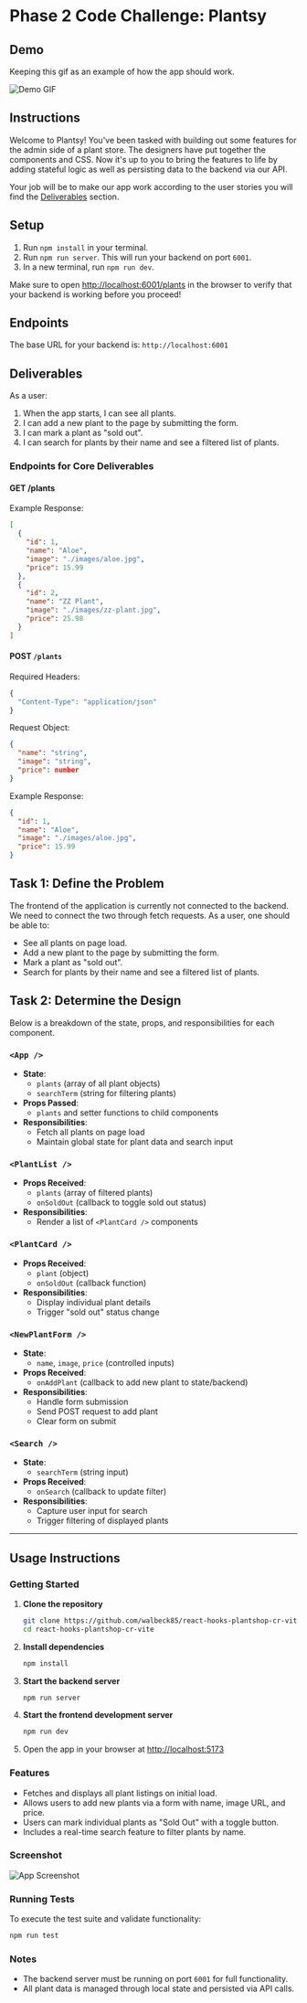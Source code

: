 # Phase 2 Code Challenge: Plantsy

## Demo

Keeping this gif as an example of how the app should work.

![Demo GIF](./demo.gif)

## Instructions

Welcome to Plantsy! You've been tasked with building out some features for the
admin side of a plant store. The designers have put together the components and
CSS. Now it's up to you to bring the features to life by adding stateful logic
as well as persisting data to the backend via our API.

Your job will be to make our app work according to the user stories you will
find the [Deliverables](#Deliverables) section.

## Setup

1. Run `npm install` in your terminal.
2. Run `npm run server`. This will run your backend on port `6001`.
3. In a new terminal, run `npm run dev`.

Make sure to open [http://localhost:6001/plants](http://localhost:6001/plants)
in the browser to verify that your backend is working before you proceed!

## Endpoints

The base URL for your backend is: `http://localhost:6001`

## Deliverables

As a user:

1. When the app starts, I can see all plants.
2. I can add a new plant to the page by submitting the form.
3. I can mark a plant as "sold out".
4. I can search for plants by their name and see a filtered list of plants.

### Endpoints for Core Deliverables

#### GET /plants

Example Response:

```json
[
  {
    "id": 1,
    "name": "Aloe",
    "image": "./images/aloe.jpg",
    "price": 15.99
  },
  {
    "id": 2,
    "name": "ZZ Plant",
    "image": "./images/zz-plant.jpg",
    "price": 25.98
  }
]
```

#### POST `/plants`

Required Headers:

```js
{
  "Content-Type": "application/json"
}
```

Request Object:

```json
{
  "name": "string",
  "image": "string",
  "price": number
}
```

Example Response:

```json
{
  "id": 1,
  "name": "Aloe",
  "image": "./images/aloe.jpg",
  "price": 15.99
}
```

## Task 1: Define the Problem

The frontend of the application is currently not connected to the backend. We need to connect the two through fetch requests. As a user, one should be able to:

- See all plants on page load.
- Add a new plant to the page by submitting the form.
- Mark a plant as "sold out".
- Search for plants by their name and see a filtered list of plants.

## Task 2: Determine the Design

Below is a breakdown of the state, props, and responsibilities for each component.

### `<App />`
- **State**: 
  - `plants` (array of all plant objects)
  - `searchTerm` (string for filtering plants)
- **Props Passed**: 
  - `plants` and setter functions to child components
- **Responsibilities**:
  - Fetch all plants on page load
  - Maintain global state for plant data and search input

### `<PlantList />`
- **Props Received**:
  - `plants` (array of filtered plants)
  - `onSoldOut` (callback to toggle sold out status)
- **Responsibilities**:
  - Render a list of `<PlantCard />` components

### `<PlantCard />`
- **Props Received**:
  - `plant` (object)
  - `onSoldOut` (callback function)
- **Responsibilities**:
  - Display individual plant details
  - Trigger "sold out" status change

### `<NewPlantForm />`
- **State**:
  - `name`, `image`, `price` (controlled inputs)
- **Props Received**:
  - `onAddPlant` (callback to add new plant to state/backend)
- **Responsibilities**:
  - Handle form submission
  - Send POST request to add plant
  - Clear form on submit

### `<Search />`
- **State**:
  - `searchTerm` (string input)
- **Props Received**:
  - `onSearch` (callback to update filter)
- **Responsibilities**:
  - Capture user input for search
  - Trigger filtering of displayed plants


---

## Usage Instructions

### Getting Started

1. **Clone the repository**
   ```bash
   git clone https://github.com/walbeck85/react-hooks-plantshop-cr-vite.git
   cd react-hooks-plantshop-cr-vite
   ```

2. **Install dependencies**
   ```bash
   npm install
   ```

3. **Start the backend server**
   ```bash
   npm run server
   ```

4. **Start the frontend development server**
   ```bash
   npm run dev
   ```

5. Open the app in your browser at [http://localhost:5173](http://localhost:5173)

### Features

- Fetches and displays all plant listings on initial load.
- Allows users to add new plants via a form with name, image URL, and price.
- Users can mark individual plants as "Sold Out" with a toggle button.
- Includes a real-time search feature to filter plants by name.

### Screenshot

![App Screenshot]([[https://i.imgur.com/zQLUnMY.png](https://imgur.com/a/CtvGU1a)](https://imgur.com/a/course-5-module-2-lab-plantshop-CtvGU1a))

### Running Tests

To execute the test suite and validate functionality:
```bash
npm run test
```

### Notes

- The backend server must be running on port `6001` for full functionality.
- All plant data is managed through local state and persisted via API calls.
